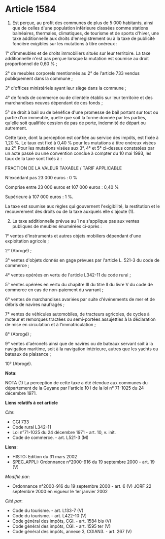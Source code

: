 # Article 1584

1. Est perçue, au profit des communes de plus de 5 000 habitants, ainsi que de celles d'une population inférieure classées
comme stations balnéaires, thermales, climatiques, de tourisme et de sports d'hiver, une taxe additionnelle aux droits
d'enregistrement ou à la taxe de publicité foncière exigibles sur les mutations à titre onéreux :

1° d'immeubles et de droits immobiliers situés sur leur territoire. La taxe additionnelle n'est pas perçue lorsque la
mutation est soumise au droit proportionnel de 0,60 % ;

2° de meubles corporels mentionnés au 2° de l'article 733 vendus publiquement dans la commune ;

3° d'offices ministériels ayant leur siège dans la commune ;

4° de fonds de commerce ou de clientèle établis sur leur territoire et des marchandises neuves dépendant de ces fonds ;

5° de droit à bail ou de bénéfice d'une promesse de bail portant sur tout ou partie d'un immeuble, quelle que soit la forme
donnée par les parties, qu'elle soit qualifiée cession de pas de porte, indemnité de départ ou autrement.

Cette taxe, dont la perception est confiée au service des impôts, est fixée à 1,20 %. Le taux est fixé à 0,40 % pour les
mutations à titre onéreux visées au 2°. Pour les mutations visées aux 3°, 4° et 5° ci-dessus constatées par un acte passé ou
une convention conclue à compter du 10 mai 1993, les taux de la taxe sont fixés à :

FRACTION DE LA VALEUR TAXABLE / TARIF APPLICABLE

N'excédant pas 23 000 euros : 0 %

Comprise entre 23 000 euros et 107 000 euros : 0,40 %

Supérieure à 107 000 euros : 1 %.

La taxe est soumise aux règles qui gouvernent l'exigibilité, la restitution et le recouvrement des droits ou de la taxe
auxquels elle s'ajoute (1).

2. La taxe additionnelle prévue au 1 ne s'applique pas aux ventes publiques de meubles énumérées ci-après :

1° ventes d'instruments et autres objets mobiliers dépendant d'une exploitation agricole ;

2° (Abrogé) ;

3° ventes d'objets donnés en gage prévues par l'article L. 521-3 du code de commerce ;

4° ventes opérées en vertu de l'article L342-11 du code rural ;

5° ventes opérées en vertu du chapitre III du titre II du livre V du code de commerce en cas de non-paiement du warrant ;

6° ventes de marchandises avariées par suite d'événements de mer et de débris de navires naufragés ;

7° ventes de véhicules automobiles, de tracteurs agricoles, de cycles à moteur et remorques tractées ou semi-portées
assujetties à la déclaration de mise en circulation et à l'immatriculation ;

8° (Abrogé) ;

9° ventes d'aéronefs ainsi que de navires ou de bateaux servant soit à la navigation maritime, soit à la navigation
intérieure, autres que les yachts ou bateaux de plaisance ;

10° (Abrogé).

**Nota:**

NOTA (1) La perception de cette taxe a été étendue aux communes du département de la Guyane par l'article 10 I de la loi n°
71-1025 du 24 décembre 1971.

**Liens relatifs à cet article**

_Cite_:

  - CGI 733
  - Code rural L342-11
  - Loi n°71-1025 du 24 décembre 1971 - art. 10, v. init.
  - Code de commerce. - art. L521-3 (M)

**Liens**:

  - HISTO: Edition du 31 mars 2002
  - SPEC_APPLI: Ordonnance n°2000-916 du 19 septembre 2000 - art. 19 (V)

_Modifié par_:

  - Ordonnance n°2000-916 du 19 septembre 2000 - art. 6 (V) JORF 22 septembre 2000 en vigueur le 1er janvier 2002

_Cité par_:

  - Code du tourisme. - art. L133-7 (V)
  - Code du tourisme. - art. L422-10 (V)
  - Code général des impôts, CGI. - art. 1584 bis (V)
  - Code général des impôts, CGI. - art. 1595 ter (V)
  - Code général des impôts, annexe 3, CGIAN3. - art. 267 (V)

